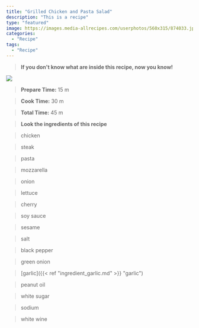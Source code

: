 ```yaml
---
title: "Grilled Chicken and Pasta Salad"
description: "This is a recipe"
type: "featured"
image: https://images.media-allrecipes.com/userphotos/560x315/874033.jpg
categories: 
  - "Recipe"
tags: 
  - "Recipe"
---
```



>**If you don't know what are inside this recipe, now you know!**

![](../images/Recipes-Banner.jpg)
> **Prepare Time:** 15 m


> **Cook Time:** 30 m


> **Total Time:** 45 m

> **Look the ingredients of this recipe**

> chicken

> steak

> pasta

> mozzarella

> onion

> lettuce

> cherry

> soy sauce

> sesame

> salt

> black pepper

> green onion

> [garlic]({{< ref "ingredient_garlic.md" >}} "garlic")

> peanut oil

> white sugar

> sodium

> white wine

